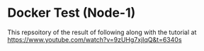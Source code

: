 # Docker Test (Node-1)

This repsoitory of the result of following along with the tutorial at https://www.youtube.com/watch?v=9zUHg7xjIqQ&t=6340s